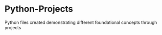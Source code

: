 # Python-Projects
Python files created demonstrating different foundational concepts through projects

